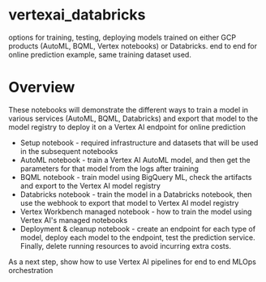 # vertexai_databricks
options for training, testing, deploying models trained on either GCP products (AutoML, BQML, Vertex notebooks) or Databricks. end to end for online prediction example, same training dataset used.

# Overview
These notebooks will demonstrate the different ways to train a model in various services (AutoML, BQML, Databricks) and export that model to the model registry to deploy it on a Vertex AI endpoint for online prediction

* Setup notebook - required infrastructure and datasets that will be used in the subsequent notebooks
* AutoML notebook - train a Vertex AI AutoML model, and then get the parameters for that model from the logs after training
* BQML notebook - train model using BigQuery ML, check the artifacts and export to the Vertex AI model registry 
* Databricks notebook - train the model in a Databricks notebook, then use the webhook to export that model to Vertex AI model registry
* Vertex Workbench managed notebook - how to train the model using Vertex AI's managed notebooks
* Deployment & cleanup notebook - create an endpoint for each type of model, deploy each model to the endpoint, test the prediction service. Finally, delete running resources to avoid incurring extra costs.  

As a next step, show how to use Vertex AI pipelines for end to end MLOps orchestration 
